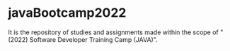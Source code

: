 # javaBootcamp2022
It is the repository of studies and assignments made within the scope of "(2022) Software Developer Training Camp (JAVA)".

